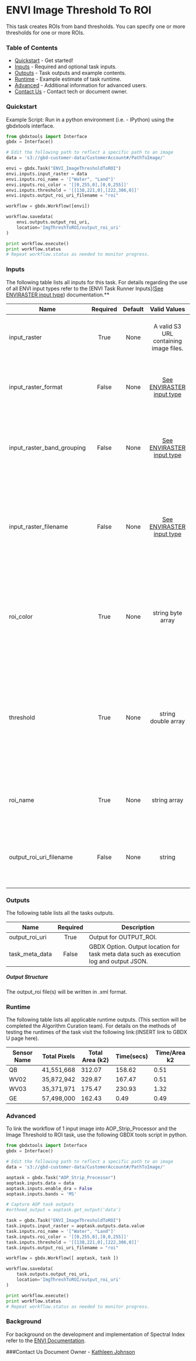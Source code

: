 # ENVI Image Threshold To ROI

This task creates ROIs from band thresholds. You can specify one or more thresholds for one or more ROIs.

### Table of Contents

- [Quickstart](#quickstart) - Get started!
- [Inputs](#inputs) - Required and optional task inputs.
- [Outputs](#outputs) - Task outputs and example contents.
- [Runtime](#runtime) - Example estimate of task runtime.
- [Advanced](#advanced) - Additional information for advanced users.
- [Contact Us](#contact-us) - Contact tech or document owner.



### Quickstart

Example Script: Run in a python environment (i.e. - IPython) using the gbdxtools interface.

```python
from gbdxtools import Interface
gbdx = Interface()

# Edit the following path to reflect a specific path to an image
data = 's3://gbd-customer-data/CustomerAccount#/PathToImage/'

envi = gbdx.Task("ENVI_ImageThresholdToROI")
envi.inputs.input_raster = data
envi.inputs.roi_name = '["Water", "Land"]'
envi.inputs.roi_color = '[[0,255,0],[0,0,255]]'
envi.inputs.threshold = '[[138,221,0],[222,306,0]]'
envi.inputs.output_roi_uri_filename = "roi"

workflow = gbdx.Workflow([envi])

workflow.savedata(
    envi.outputs.output_roi_uri,
    location='ImgThreshToROI/output_roi_uri'
)

print workflow.execute()
print workflow.status
# Repeat workflow.status as needed to monitor progress.
```
### Inputs

The following table lists all inputs for this task. For details regarding the use of all ENVI input types refer to the [ENVI Task Runner Inputs]([See ENVIRASTER input type](https://github.com/TDG-Platform/docs/blob/master/ENVI_Task_Runner_Inputs.md)) documentation.**

| Name                       | Required | Default |               Valid Values               | Description                              |
| -------------------------- | :------: | :-----: | :--------------------------------------: | ---------------------------------------- |
| input_raster               |   True   |  None   |  A valid S3 URL containing image files.  | Specify a raster from which to run the task. -- Value Type: ENVIRASTER |
| input_raster_format        |  False   |  None   | [See ENVIRASTER input type](https://github.com/TDG-Platform/docs/blob/master/ENVI_Task_Runner_Inputs.md) | Provide the format of the image, for example: landsat-8. -- Value Type: STRING |
| input_raster_band_grouping |  False   |  None   | [See ENVIRASTER input type](https://github.com/TDG-Platform/docs/blob/master/ENVI_Task_Runner_Inputs.md) | Provide the name of the band grouping to be used in the task, ie - panchromatic. -- Value Type: STRING |
| input_raster_filename      |  False   |  None   | [See ENVIRASTER input type](https://github.com/TDG-Platform/docs/blob/master/ENVI_Task_Runner_Inputs.md) | Provide the explicit relative raster filename that ENVI will open. This overrides any file lookup in the task runner. -- Value Type: STRING |
| roi_color                  |   True   |  None   |            string byte array             | Specify a (3,n) byte array with the RGB colors for each ROI, where n is the number of ROIs specified by ROI_NAME. -- Value Type: BYTE[3, *] |
| threshold                  |   True   |  None   |           string double array            | specify an array that represents a threshold: [minimum, maximum, zero-based band number] You can have one or more thresholds to one or more ROIs.  -- Value Type: DOUBLE[3, *] |
| roi_name                   |   True   |  None   |               string array               | Specify a string or array of strings with the names of each ROI. -- Value Type: STRING[*] |
| output_roi_uri_filename    |  False   |  None   |                  string                  | Specify a string with the fully-qualified path and filename for OUTPUT_ROI. -- Value Type: STRING |



### Outputs

The following table lists all the tasks outputs.

| Name           | Required | Description                              |
| -------------- | :------: | ---------------------------------------- |
| output_roi_uri |   True   | Output for OUTPUT_ROI.                   |
| task_meta_data |  False   | GBDX Option. Output location for task meta data such as execution log and output JSON. |

##### Output Structure

The output_roi file(s) will be written in .xml format.



### Runtime

The following table lists all applicable runtime outputs. (This section will be completed the Algorithm Curation team). For details on the methods of testing the runtimes of the task visit the following link:(INSERT link to GBDX U page here).

| Sensor Name | Total Pixels | Total Area (k2) | Time(secs) | Time/Area k2 |
| ----------- | :----------: | --------------- | ---------- | ------------ |
| QB          |  41,551,668  | 312.07          | 158.62     | 0.51         |
| WV02        |  35,872,942  | 329.87          | 167.47     | 0.51         |
| WV03        |  35,371,971  | 175.47          | 230.93      | 1.32       |
| GE          |  57,498,000  | 162.43          | 0.49       | 0.49         |



### Advanced

To link the workflow of 1 input image into AOP_Strip_Processor and the Image Threshold to ROI task, use the following GBDX tools script in python.

```python
from gbdxtools import Interface
gbdx = Interface()

# Edit the following path to reflect a specific path to an image
data = 's3://gbd-customer-data/CustomerAccount#/PathToImage/'

aoptask = gbdx.Task("AOP_Strip_Processor") 
aoptask.inputs.data = data
aoptask.inputs.enable_dra = False
aoptask.inputs.bands = 'MS'

# Capture AOP task outputs
#orthoed_output = aoptask.get_output('data')

task = gbdx.Task("ENVI_ImageThresholdToROI")
task.inputs.input_raster = aoptask.outputs.data.value
task.inputs.roi_name = '["Water", "Land"]'
task.inputs.roi_color = '[[0,255,0],[0,0,255]]'
task.inputs.threshold = '[[138,221,0],[222,306,0]]'
task.inputs.output_roi_uri_filename = "roi"

workflow = gbdx.Workflow([ aoptask, task ])

workflow.savedata(
    task.outputs.output_roi_uri,
    location='ImgThreshToROI/output_roi_uri'
)

print workflow.execute()
print workflow.status
# Repeat workflow.status as needed to monitor progress.
```



### Background


For background on the development and implementation of Spectral Index refer to the [ENVI Documentation](https://www.harrisgeospatial.com/docs/enviimagethresholdtoroitask.html).

###Contact Us
Document Owner - [Kathleen Johnson](#kathleen.johnson@digitalglobe.com)

